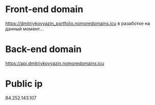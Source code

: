 # Front-end domain

https://dmitriykovyazin_portfolio.nomoredomains.icu
в разаботке на данный момент...

# Back-end domain

https://api.dmitriykovyazin.nomoredomains.icu

# Public ip

84.252.143.107
